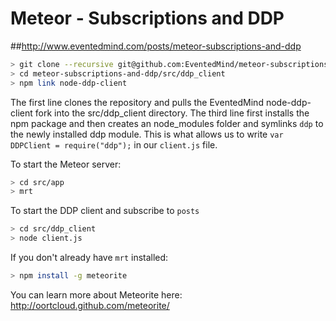 Meteor - Subscriptions and DDP
==============================

##http://www.eventedmind.com/posts/meteor-subscriptions-and-ddp

```bash
> git clone --recursive git@github.com:EventedMind/meteor-subscriptions-and-ddp.git
> cd meteor-subscriptions-and-ddp/src/ddp_client
> npm link node-ddp-client
```
The first line clones the repository and pulls the EventedMind node-ddp-client fork into the src/ddp_client directory. The third line first installs the npm package and then creates an node_modules folder and symlinks `ddp` to the newly installed ddp module. This is what allows us to write `var DDPClient = require("ddp");` in our `client.js` file.

To start the Meteor server:

```bash
> cd src/app
> mrt
```

To start the DDP client and subscribe to `posts`

```bash
> cd src/ddp_client
> node client.js
```

If you don't already have `mrt` installed:

```bash
> npm install -g meteorite
```

You can learn more about Meteorite here:
http://oortcloud.github.com/meteorite/
